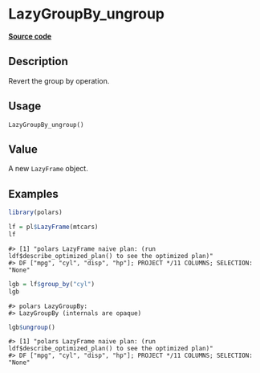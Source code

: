 

# LazyGroupBy_ungroup

[**Source code**](https://github.com/pola-rs/r-polars/tree/1fd6c01b862685c50e295d9b2ef690a69c3a7963/R/lazyframe__group_by.R#L94)

## Description

Revert the group by operation.

## Usage

<pre><code class='language-R'>LazyGroupBy_ungroup()
</code></pre>

## Value

A new <code>LazyFrame</code> object.

## Examples

``` r
library(polars)

lf = pl$LazyFrame(mtcars)
lf
```

    #> [1] "polars LazyFrame naive plan: (run ldf$describe_optimized_plan() to see the optimized plan)"
    #> DF ["mpg", "cyl", "disp", "hp"]; PROJECT */11 COLUMNS; SELECTION: "None"

``` r
lgb = lf$group_by("cyl")
lgb
```

    #> polars LazyGroupBy: 
    #> LazyGroupBy (internals are opaque)

``` r
lgb$ungroup()
```

    #> [1] "polars LazyFrame naive plan: (run ldf$describe_optimized_plan() to see the optimized plan)"
    #> DF ["mpg", "cyl", "disp", "hp"]; PROJECT */11 COLUMNS; SELECTION: "None"
